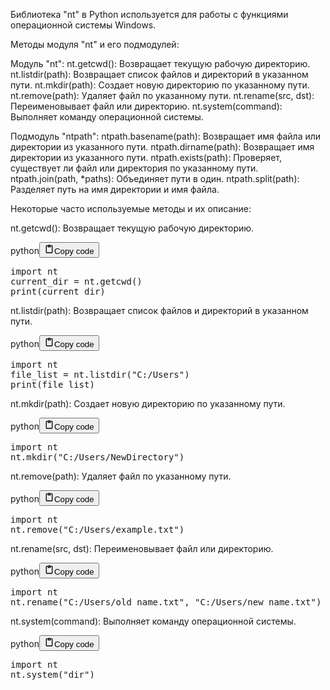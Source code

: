 <p>Библиотека "nt" в Python используется для работы с функциями операционной системы Windows.</p>
<p>Методы модуля "nt" и его подмодулей:</p>
<p>Модуль "nt":
nt.getcwd(): Возвращает текущую рабочую директорию.
nt.listdir(path): Возвращает список файлов и директорий в указанном пути.
nt.mkdir(path): Создает новую директорию по указанному пути.
nt.remove(path): Удаляет файл по указанному пути.
nt.rename(src, dst): Переименовывает файл или директорию.
nt.system(command): Выполняет команду операционной системы.</p>
<p>Подмодуль "ntpath":
ntpath.basename(path): Возвращает имя файла или директории из указанного пути.
ntpath.dirname(path): Возвращает имя директории из указанного пути.
ntpath.exists(path): Проверяет, существует ли файл или директория по указанному пути.
ntpath.join(path, *paths): Объединяет пути в один.
ntpath.split(path): Разделяет путь на имя директории и имя файла.</p>
<p>Некоторые часто используемые методы и их описание:</p>
<p>nt.getcwd(): Возвращает текущую рабочую директорию.</p>
<div class="code_element"><div class="lang_line"><text>python</text><button class="copy_code_button" onclick="CopyCode(this)"><svg style="width: 1.2em;height: 1.2em;" aria-hidden="true" xmlns="http://www.w3.org/2000/svg" fill="none" viewBox="0 0 24 24"><path stroke="currentColor" stroke-linecap="round" stroke-linejoin="round" stroke-width="2" d="M15 4h3a1 1 0 0 1 1 1v15a1 1 0 0 1-1 1H6a1 1 0 0 1-1-1V5a1 1 0 0 1 1-1h3m0 3h6m-5-4v4h4V3h-4Z"/></svg><text>Copy code</text></button></div><div class="code"><div class="highlight"><pre><span></span><span class="kn">import</span> <span class="nn">nt</span>
<span class="n">current_dir</span> <span class="o">=</span> <span class="n">nt</span><span class="o">.</span><span class="n">getcwd</span><span class="p">()</span>
<span class="nb">print</span><span class="p">(</span><span class="n">current_dir</span><span class="p">)</span>
</pre></div></div></div>

<p>nt.listdir(path): Возвращает список файлов и директорий в указанном пути.</p>
<div class="code_element"><div class="lang_line"><text>python</text><button class="copy_code_button" onclick="CopyCode(this)"><svg style="width: 1.2em;height: 1.2em;" aria-hidden="true" xmlns="http://www.w3.org/2000/svg" fill="none" viewBox="0 0 24 24"><path stroke="currentColor" stroke-linecap="round" stroke-linejoin="round" stroke-width="2" d="M15 4h3a1 1 0 0 1 1 1v15a1 1 0 0 1-1 1H6a1 1 0 0 1-1-1V5a1 1 0 0 1 1-1h3m0 3h6m-5-4v4h4V3h-4Z"/></svg><text>Copy code</text></button></div><div class="code"><div class="highlight"><pre><span></span><span class="kn">import</span> <span class="nn">nt</span>
<span class="n">file_list</span> <span class="o">=</span> <span class="n">nt</span><span class="o">.</span><span class="n">listdir</span><span class="p">(</span><span class="s2">&quot;C:/Users&quot;</span><span class="p">)</span>
<span class="nb">print</span><span class="p">(</span><span class="n">file_list</span><span class="p">)</span>
</pre></div></div></div>

<p>nt.mkdir(path): Создает новую директорию по указанному пути.</p>
<div class="code_element"><div class="lang_line"><text>python</text><button class="copy_code_button" onclick="CopyCode(this)"><svg style="width: 1.2em;height: 1.2em;" aria-hidden="true" xmlns="http://www.w3.org/2000/svg" fill="none" viewBox="0 0 24 24"><path stroke="currentColor" stroke-linecap="round" stroke-linejoin="round" stroke-width="2" d="M15 4h3a1 1 0 0 1 1 1v15a1 1 0 0 1-1 1H6a1 1 0 0 1-1-1V5a1 1 0 0 1 1-1h3m0 3h6m-5-4v4h4V3h-4Z"/></svg><text>Copy code</text></button></div><div class="code"><div class="highlight"><pre><span></span><span class="kn">import</span> <span class="nn">nt</span>
<span class="n">nt</span><span class="o">.</span><span class="n">mkdir</span><span class="p">(</span><span class="s2">&quot;C:/Users/NewDirectory&quot;</span><span class="p">)</span>
</pre></div></div></div>

<p>nt.remove(path): Удаляет файл по указанному пути.</p>
<div class="code_element"><div class="lang_line"><text>python</text><button class="copy_code_button" onclick="CopyCode(this)"><svg style="width: 1.2em;height: 1.2em;" aria-hidden="true" xmlns="http://www.w3.org/2000/svg" fill="none" viewBox="0 0 24 24"><path stroke="currentColor" stroke-linecap="round" stroke-linejoin="round" stroke-width="2" d="M15 4h3a1 1 0 0 1 1 1v15a1 1 0 0 1-1 1H6a1 1 0 0 1-1-1V5a1 1 0 0 1 1-1h3m0 3h6m-5-4v4h4V3h-4Z"/></svg><text>Copy code</text></button></div><div class="code"><div class="highlight"><pre><span></span><span class="kn">import</span> <span class="nn">nt</span>
<span class="n">nt</span><span class="o">.</span><span class="n">remove</span><span class="p">(</span><span class="s2">&quot;C:/Users/example.txt&quot;</span><span class="p">)</span>
</pre></div></div></div>

<p>nt.rename(src, dst): Переименовывает файл или директорию.</p>
<div class="code_element"><div class="lang_line"><text>python</text><button class="copy_code_button" onclick="CopyCode(this)"><svg style="width: 1.2em;height: 1.2em;" aria-hidden="true" xmlns="http://www.w3.org/2000/svg" fill="none" viewBox="0 0 24 24"><path stroke="currentColor" stroke-linecap="round" stroke-linejoin="round" stroke-width="2" d="M15 4h3a1 1 0 0 1 1 1v15a1 1 0 0 1-1 1H6a1 1 0 0 1-1-1V5a1 1 0 0 1 1-1h3m0 3h6m-5-4v4h4V3h-4Z"/></svg><text>Copy code</text></button></div><div class="code"><div class="highlight"><pre><span></span><span class="kn">import</span> <span class="nn">nt</span>
<span class="n">nt</span><span class="o">.</span><span class="n">rename</span><span class="p">(</span><span class="s2">&quot;C:/Users/old_name.txt&quot;</span><span class="p">,</span> <span class="s2">&quot;C:/Users/new_name.txt&quot;</span><span class="p">)</span>
</pre></div></div></div>

<p>nt.system(command): Выполняет команду операционной системы.</p>
<div class="code_element"><div class="lang_line"><text>python</text><button class="copy_code_button" onclick="CopyCode(this)"><svg style="width: 1.2em;height: 1.2em;" aria-hidden="true" xmlns="http://www.w3.org/2000/svg" fill="none" viewBox="0 0 24 24"><path stroke="currentColor" stroke-linecap="round" stroke-linejoin="round" stroke-width="2" d="M15 4h3a1 1 0 0 1 1 1v15a1 1 0 0 1-1 1H6a1 1 0 0 1-1-1V5a1 1 0 0 1 1-1h3m0 3h6m-5-4v4h4V3h-4Z"/></svg><text>Copy code</text></button></div><div class="code"><div class="highlight"><pre><span></span><span class="kn">import</span> <span class="nn">nt</span>
<span class="n">nt</span><span class="o">.</span><span class="n">system</span><span class="p">(</span><span class="s2">&quot;dir&quot;</span><span class="p">)</span>
</pre></div></div></div>